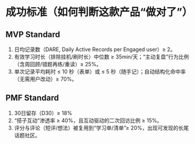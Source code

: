 # 成功标准（如何判断这款产品“做对了”）

## MVP Standard
1. 日均记录数（DARE, Daily Active Records per Engaged user）≥ 2。
2. 有效学习时长（排除挂机/刷时长）中位数 ≥ 35min/天；“主动复盘”行为比例（含周回顾/错题再练/重读）≥ 25%。
3. 单次记录平均耗时 ≤ 10 秒（表单）或 ≤ 5 秒（随手记）；自动结构化命中率（无需用户改动）≥ 70%。

## PMF Standard
1. 30日留存（D30）≥ 18%
2. “搭子互动”渗透率 ≥ 40%，且互动驱动的二次回访比例 ≥ 15%。
3. 评分与评论（短评/想法）被复用到“学习单/清单”≥ 20%，出现可发现的长尾话题社区。